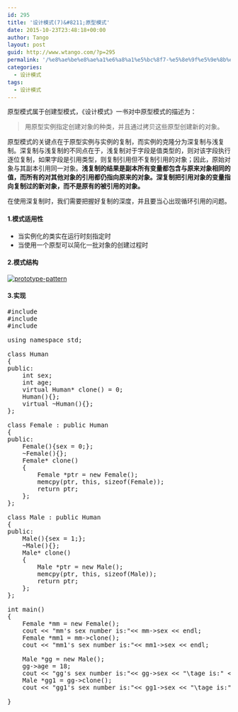 ```yaml
---
id: 295
title: '设计模式(7)&#8211;原型模式'
date: 2015-10-23T23:48:18+00:00
author: Tango
layout: post
guid: http://www.wtango.com/?p=295
permalink: '/%e8%ae%be%e8%ae%a1%e6%a8%a1%e5%bc%8f7-%e5%8e%9f%e5%9e%8b%e6%a8%a1%e5%bc%8f/'
categories:
  - 设计模式
tags:
  - 设计模式
---
```

原型模式属于创建型模式，《设计模式》一书对中原型模式的描述为：

> 用原型实例指定创建对象的种类，并且通过拷贝这些原型创建新的对象。

<!--more-->

原型模式的关键点在于原型实例与实例的复制，而实例的克隆分为深复制与浅复制。深复制与浅复制的不同点在于，浅复制对于字段是值类型的，则对该字段执行逐位复制，如果字段是引用类型，则复制引用但不复制引用的对象；因此，原始对象与其副本引用同一对象。**浅复制的结果是副本所有变量都包含与原来对象相同的值，而所有的对其他对象的引用都仍指向原来的对象。深复制把引用对象的变量指向复制过的新对象，而不是原有的被引用的对象。**

在使用深复制时，我们需要把握好复制的深度，并且要当心出现循环引用的问题。

#### 1.模式适用性

  * 当实例化的类实在运行时刻指定时
  * 当使用一个原型可以简化一批对象的创建过程时

#### 2.模式结构

[<img class="aligncenter size-full wp-image-298" src="../wp-content/uploads/2015/10/prototype-pattern.png" alt="prototype-pattern" width="590" height="265" srcset="../wp-content/uploads/2015/10/prototype-pattern.png 590w, ../wp-content/uploads/2015/10/prototype-pattern-300x135.png 300w" sizes="(max-width: 590px) 100vw, 590px" />](../wp-content/uploads/2015/10/prototype-pattern.png)

#### 3.实现

<pre class="brush: cpp; title: ; notranslate" title="">#include <stdio.h>
#include <string.h>
#include <iostream>

using namespace std;

class Human
{
public:
	int sex;
	int age;
	virtual Human* clone() = 0;
	Human(){};
	virtual ~Human(){};
};

class Female : public Human
{
public:
	Female(){sex = 0;};
	~Female(){};
	Female* clone()
	{
		Female *ptr = new Female();
		memcpy(ptr, this, sizeof(Female));
		return ptr;
	};
};

class Male : public Human
{
public:
	Male(){sex = 1;};
	~Male(){};
	Male* clone()
	{
		Male *ptr = new Male();
		memcpy(ptr, this, sizeof(Male));
		return ptr;
	};
};

int main()
{
	Female *mm = new Female();
	cout << "mm's sex number is:"<< mm->sex << endl;
	Female *mm1 = mm->clone();
	cout << "mm1's sex number is:"<< mm1->sex << endl;

	Male *gg = new Male();
	gg->age = 18;
	cout << "gg's sex number is:"<< gg->sex << "\tage is:" << gg->age << endl;
	Male *gg1 = gg->clone();
	cout << "gg1's sex number is:"<< gg1->sex << "\tage is:" << gg1->age << endl;
	
}
</pre>